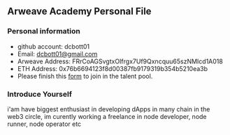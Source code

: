 ## Arweave Academy Personal File

### Personal information

- github account: dcbott01
- Email: dcbott01@gmail.com
- Arweave Address: FRrCoAGSvgtxOIfrgx7Uf9Qxncquu65szNMIcd1A018
- ETH Address: 0x76b6694123f8d00387fb9179319b354b5210ea3b
- Please finish this [form](https://docs.google.com/forms/d/e/1FAIpQLSfWA5fIIcBgmRppm3jNz5vmf9Mai_QMVil-2pO4r7YKn_Zhtw/viewform?usp=sf_link) to join in the talent pool.

### Introduce Yourself
 i'am have biggest enthusiast in developing dApps in many chain in the web3 circle, im curently working a freelance in node developer, node runner, node operator etc